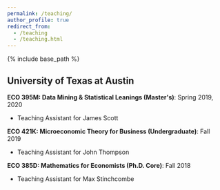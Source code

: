 ```yaml
---
permalink: /teaching/
author_profile: true
redirect_from:
  - /teaching
  - /teaching.html
---
```


{% include base_path %}

## University of Texas at Austin

**ECO 395M: Data Mining & Statistical Leanings (Master's)**: Spring 2019, 2020  
* Teaching Assistant for James Scott 

**ECO 421K: Microeconomic Theory for Business (Undergraduate)**: Fall 2019  
* Teaching Assistant for John Thompson  

**ECO 385D: Mathematics for Economists (Ph.D. Core)**: Fall 2018  
* Teaching Assistant for Max Stinchcombe  
